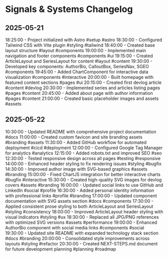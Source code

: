 # Signals & Systems Changelog

## 2025-05-21
18:25:00 - Project initialized with Astro #setup #astro
18:30:00 - Configured Tailwind CSS with Vite plugin #styling #tailwind
18:40:00 - Created base layout structure #layout #components
19:00:00 - Implemented main navigation and footer components #components #ui
19:15:00 - Created ArticleLayout and SeriesLayout for content #layout #content
19:30:00 - Developed key components: AuthorBio, CalloutBox, SeriesNav, SGEO #components
19:45:00 - Added ChartComponent for interactive data visualization #components #interactive
20:00:00 - Built homepage with featured content sections #pages #ui
20:15:00 - Created first devlog article #content #devlog
20:30:00 - Implemented series and articles listing pages #pages #content
20:45:00 - Added about page with author information #pages #content
21:00:00 - Created basic placeholder images and assets #assets

## 2025-05-22
10:30:00 - Updated README with comprehensive project documentation #docs
11:00:00 - Created custom favicon and site branding assets #branding #assets
11:30:00 - Added GitHub workflow for automated deployment #cicd #deployment
12:00:00 - Configured Google Tag Manager for analytics #analytics
12:15:00 - Added robots.txt and improved SEO #seo
12:30:00 - Tested responsive design across all pages #testing #responsive
14:00:00 - Enhanced header styling to fix rendering issues #styling #bugfix
14:30:00 - Improved author image with SVG-based graphics #assets #branding
15:00:00 - Fixed ChartJS integration for better interactive charts #bugfix #interactive
15:30:00 - Created high-quality SVG images for devlog covers #assets #branding
16:00:00 - Updated social links to use GitHub and LinkedIn #social #profile
16:30:00 - Added personal identity information with professional links #profile #branding
17:00:00 - Updated component documentation with SVG assets section #docs #components
17:30:00 - Applied consistent prose styling to both ArticleLayout and SeriesLayout #styling #consistency
18:00:00 - Improved ArticleLayout header styling with visual indicators #styling #ux
18:30:00 - Replaced all JPG/PNG references with optimized SVG versions #assets #performance
19:00:00 - Enhanced AuthorBio component with social media links #components #social
19:30:00 - Updated site README with expanded technology stack section #docs #branding
20:00:00 - Consolidated style improvements across layouts #styling #refactor
20:30:00 - Created NEXT-STEPS.md document for future development planning #planning #roadmap
